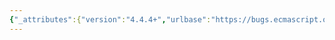 ```yaml
---
{"_attributes":{"version":"4.4.4+","urlbase":"https://bugs.ecmascript.org/","maintainer":"dherman@mozilla.com"},"bug":{"bug_id":4503,"creation_ts":"2015-08-21 14:12:00 -0700","short_desc":"15.2.3.11 Evaluation: Unnecessary ReturnIfAbrupt","delta_ts":"2015-10-23 13:26:57 -0700","product":"ECMA-262 Edition 6","component":"technical issues","version":"unspecified","rep_platform":"All","op_sys":"All","bug_status":"RESOLVED","resolution":"FIXED","priority":"Normal","bug_severity":"normal","everconfirmed":true,"reporter":{"uid":"andrebargull","name":"André Bargull"},"assigned_to":{"uid":"allen","name":"Allen Wirfs-Brock"},"cc":"brterlso","long_desc":[{"commentid":14664,"comment_count":0,"who":{"uid":"andrebargull","name":"André Bargull"},"bug_when":"2015-08-21 14:12:43 -0700","thetext":"15.2.3.11 Runtime Semantics: Evaluation\n\nExportDeclaration : export default ClassDeclaration\n\n\nThe ReturnIfAbrupt call in step 4.f is not required.\n\n\n\n\nAlso: \nExportDeclaration : export default AssignmentExpression ;\n\nStep 6 can be simplified to:\n---\nPerform InitializeBoundName(\"*default*\", value, env).\n---"},{"commentid":14851,"comment_count":1,"who":{"uid":"brterlso","name":"Brian Terlson"},"bug_when":"2015-10-23 13:26:57 -0700","thetext":"Fixed in ES2016 Draft."}]}}
---
```

